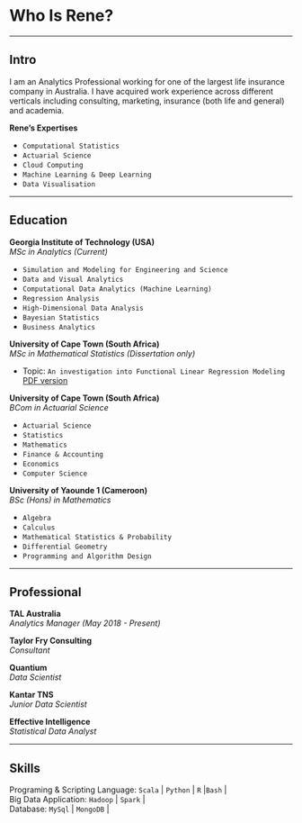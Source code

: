 Who Is Rene?
==================

* * *

[](#Intro "Intro")Intro
-----------------------

I am an Analytics Professional working for one of the largest life insurance company in Australia. I have acquired work experience across different verticals including consulting, marketing, insurance (both life and general) and academia.

**Rene’s Expertises**

*   `Computational Statistics`
*   `Actuarial Science`
*   `Cloud Computing`
*   `Machine Learning & Deep Learning`
*   `Data Visualisation`

* * *

[](#Education "Education")Education
--------------------------------------

**Georgia Institute of Technology (USA)**  
_MSc in Analytics (Current)_

*   `Simulation and Modeling for Engineering and Science`
*   `Data and Visual Analytics`
*   `Computational Data Analytics (Machine Learning)`
*   `Regression Analysis`
*   `High-Dimensional Data Analysis`
*   `Bayesian Statistics`
*   `Business Analytics`

**University of Cape Town (South Africa)**  
_MSc in Mathematical Statistics (Dissertation only)_

*   Topic: `An investigation into Functional Linear Regression Modeling` [PDF version](https://open.uct.ac.za/bitstream/item/16664/thesis_sci_2015_essomba_rene_franck.pdf?sequence=1)

**University of Cape Town (South Africa)**  
_BCom in Actuarial Science_

*   `Actuarial Science`
*   `Statistics`
*   `Mathematics`
*   `Finance & Accounting`
*   `Economics`
*   `Computer Science`

**University of Yaounde 1 (Cameroon)**  
_BSc (Hons) in Mathematics_

*   `Algebra`
*   `Calculus`
*   `Mathematical Statistics & Probability`
*   `Differential Geometry`
*   `Programming and Algorithm Design`

* * *

[](#Professional "Professional")Professional
--------------------------------------------

**TAL Australia**  
_Analytics Manager (May 2018 - Present)_


**Taylor Fry Consulting**  
_Consultant_

**Quantium**  
_Data Scientist_

**Kantar TNS**  
_Junior Data Scientist_

**Effective Intelligence**  
_Statistical Data Analyst_

* * *

[](#Skills "Skills")Skills
-----------------------

Programing & Scripting Language: `Scala` | `Python` | `R` |`Bash` |  
Big Data Application: `Hadoop` | `Spark` |  
Database: `MySql` | `MongoDB` |
